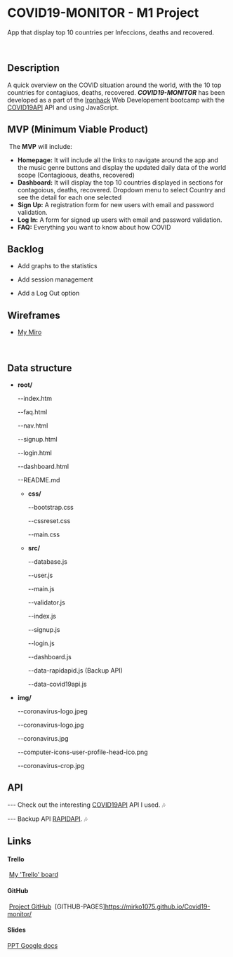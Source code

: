 # COVID19-MONITOR - M1 Project

App that display top 10 countries per Infeccions, deaths and recovered.

​

## Description

​A quick overview on the COVID situation around the world, with the 10 top countries for contagiuos, deaths, recovered.
​
**_COVID19-MONITOR_** has been developed as a part of the [Ironhack](https://www.ironhack.com/es/desarrollo-web/barcelona?utm_source=google-sea&utm_medium=cpc&utm_campaign=BCN_app_campus_brand_GA_ES&utm_term={keywords}&gclid=Cj0KCQjwo6D4BRDgARIsAA6uN19LKsx0pvTH-iUz-RfrGakzau9RGdhJaixWuX32X92njICzz66RYbAaAncuEALw_wcB) Web Developement bootcamp with the [COVID19API](https://api.covid19api.com/) API and using JavaScript.
​

## MVP (Minimum Viable Product)

​
The **MVP** will include:
​

- **Homepage:** It will include all the links to navigate around the app and the music genre buttons and display the updated daily data of the world scope (Contagioous, deaths, recovered)
- **Dashboard:** It will display the top 10 countries displayed in sections for contagoious, deaths, recovered. Dropdown menu to select Country and see the detail for each one selected
- **Sign Up:** A registration form for new users with email and password validation.
- **Log In:** A form for signed up users with email and password validation.
- **FAQ:** Everything you want to know about how COVID
  ​

## Backlog

- Add graphs to the statistics​

- Add session management
  ​
- Add a Log Out option
  ​

## Wireframes

- [My Miro](https://miro.com/app/board/o9J_kguUrgs=/)

​

## Data structure

- **root/**

  --index.htm

  --faq.html

  --nav.html

  --signup.html

  --login.html

  --dashboard.html

  --README.md

  - **css/**

    --bootstrap.css

    --cssreset.css

    --main.css

  - **src/**

    --database.js

    --user.js

    --main.js

    --validator.js

    --index.js

    --signup.js

    --login.js

    --dashboard.js

    --data-rapidapid.js (Backup API)

    --data-covid19api.js

- **img/**

  --coronavirus-logo.jpeg

  --coronavirus-logo.jpg

  --coronavirus.jpg

  ​--computer-icons-user-profile-head-ico.png

  --coronavirus-crop.jpg

## API

--- Check out the interesting [COVID19API](https://api.covid19api.com/) API I used. :notes:

--- Backup API [RAPIDAPI](https://rapidapi.p.rapidapi.com/all/). :notes:
​

## Links

#### Trello

​
[My 'Trello' board](https://trello.com/b/kc0vRc4q)
​

#### GitHub

​
[Project GitHub](https://github.com/mirko1075/Covid19-monitor)
​
[GITHUB-PAGES]https://mirko1075.github.io/Covid19-monitor/

#### Slides

[PPT Google docs](https://docs.google.com/presentation/d/e/2PACX-1vS3u5DF-LlWZVjdQ3kw2gRV1uSDLX6nLBX9BzK7CSJMFd1l1HnVjD5CetY_NcpriqfcuviPYje9V2Ef/pub?start=false&loop=false&delayms=3000)
